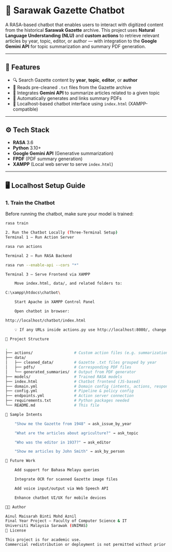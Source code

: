 # 📰 Sarawak Gazette Chatbot

A RASA-based chatbot that enables users to interact with digitized content from the historical **Sarawak Gazette** archive. This project uses **Natural Language Understanding (NLU)** and **custom actions** to retrieve relevant articles by year, topic, editor, or author — with integration to the **Google Gemini API** for topic summarization and summary PDF generation.

---

## 📌 Features

- 🔍 Search Gazette content by **year**, **topic**, **editor**, or **author**
- 📂 Reads pre-cleaned `.txt` files from the Gazette archive
- 🤖 Integrates **Gemini API** to summarize articles related to a given topic
- 📄 Automatically generates and links summary PDFs
- 💬 Localhost-based chatbot interface using `index.html` (XAMPP-compatible)

---

## ⚙️ Tech Stack

- **RASA** 3.6
- **Python** 3.10+
- **Google Gemini API** (Generative summarization)
- **FPDF** (PDF summary generation)
- **XAMPP** (Local web server to serve `index.html`)

---

## 🖥️ Localhost Setup Guide

### 1. Train the Chatbot

Before running the chatbot, make sure your model is trained:

```bash
rasa train

2. Run the Chatbot Locally (Three-Terminal Setup)
Terminal 1 – Run Action Server

rasa run actions

Terminal 2 – Run RASA Backend

rasa run --enable-api --cors "*"

Terminal 3 – Serve Frontend via XAMPP

    Move index.html, data/, and related folders to:

C:\xampp\htdocs\chatbot\

    Start Apache in XAMPP Control Panel

    Open chatbot in browser:

http://localhost/chatbot/index.html

    💡 If any URLs inside actions.py use http://localhost:8080/, change them to http://localhost/chatbot/ to match XAMPP structure.

📁 Project Structure

.
├── actions/                  # Custom action files (e.g. summarization, article search)
├── data/
│   ├── cleaned_data/         # Gazette .txt files grouped by year
│   ├── pdfs/                 # Corresponding PDF files
│   └── generated_summaries/  # Output from PDF generator
├── models/                   # Trained RASA models
├── index.html                # Chatbot frontend (JS-based)
├── domain.yml                # Domain config (intents, actions, responses)
├── config.yml                # Pipeline & policy config
├── endpoints.yml             # Action server connection
├── requirements.txt          # Python packages needed
└── README.md                 # This file

🧪 Sample Intents

    "Show me the Gazette from 1948" → ask_issue_by_year

    "What are the articles about agriculture?" → ask_topic

    "Who was the editor in 1937?" → ask_editor

    "Show me articles by John Smith" → ask_by_person

🔮 Future Work

    Add support for Bahasa Melayu queries

    Integrate OCR for scanned Gazette image files

    Add voice input/output via Web Speech API

    Enhance chatbot UI/UX for mobile devices

👩‍💻 Author

Ainul Maisarah Binti Mohd Aznil
Final Year Project – Faculty of Computer Science & IT
Universiti Malaysia Sarawak (UNIMAS)
📜 License

This project is for academic use.
Commercial redistribution or deployment is not permitted without prior written consent.